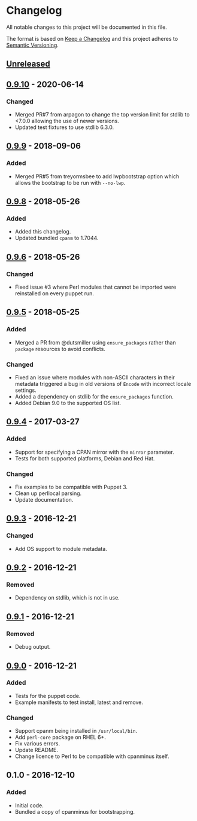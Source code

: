 # Changelog
All notable changes to this project will be documented in this file.

The format is based on [Keep a Changelog](http://keepachangelog.com/en/1.0.0/)
and this project adheres to [Semantic Versioning](http://semver.org/spec/v2.0.0.html).

## [Unreleased]

## [0.9.10] - 2020-06-14
### Changed
- Merged PR#7 from arpagon to change the top version limit for stdlib
  to <7.0.0 allowing the use of newer versions.
- Updated test fixtures to use stdlib 6.3.0.

## [0.9.9] - 2018-09-06
### Added
- Merged PR#5 from treyormsbee to add lwpbootstrap option which allows
  the bootstrap to be run with `--no-lwp`.

## [0.9.8] - 2018-05-26
### Added
- Added this changelog.
- Updated bundled `cpanm` to 1.7044.

## [0.9.6] - 2018-05-26
### Changed
- Fixed issue #3 where Perl modules that cannot be imported were reinstalled
  on every puppet run.

## [0.9.5] - 2018-05-25
### Added
- Merged a PR from @dutsmiller using `ensure_packages` rather than `package`
  resources to avoid conflicts.

### Changed
- Fixed an issue where modules with non-ASCII characters in their metadata
  triggered a bug in old versions of `Encode` with incorrect locale settings.
- Added a dependency on stdlib for the `ensure_packages` function.
- Added Debian 9.0 to the supported OS list.

## [0.9.4] - 2017-03-27
### Added
- Support for specifying a CPAN mirror with the `mirror` parameter.
- Tests for both supported platforms, Debian and Red Hat.

### Changed
- Fix examples to be compatible with Puppet 3.
- Clean up perllocal parsing.
- Update documentation.

## [0.9.3] - 2016-12-21
### Changed
- Add OS support to module metadata.

## [0.9.2] - 2016-12-21
### Removed
- Dependency on stdlib, which is not in use.

## [0.9.1] - 2016-12-21
### Removed
- Debug output.

## [0.9.0] - 2016-12-21
### Added
- Tests for the puppet code.
- Example manifests to test install, latest and remove.

### Changed
- Support cpanm being installed in `/usr/local/bin`.
- Add `perl-core` package on RHEL 6+.
- Fix various errors.
- Update README.
- Change licence to Perl to be compatible with cpanminus itself.

## 0.1.0 - 2016-12-10
### Added
- Initial code.
- Bundled a copy of cpanminus for bootstrapping.

[Unreleased]: https://github.com/jamesmcdonald/puppet-cpanm/compare/v0.9.10...HEAD
[0.9.10]: https://github.com/jamesmcdonald/puppet-cpanm/compare/v0.9.9...v0.9.10
[0.9.9]: https://github.com/jamesmcdonald/puppet-cpanm/compare/v0.9.8...v0.9.9
[0.9.8]: https://github.com/jamesmcdonald/puppet-cpanm/compare/v0.9.6...v0.9.8
[0.9.6]: https://github.com/jamesmcdonald/puppet-cpanm/compare/v0.9.5...v0.9.6
[0.9.5]: https://github.com/jamesmcdonald/puppet-cpanm/compare/v0.9.4...v0.9.5
[0.9.4]: https://github.com/jamesmcdonald/puppet-cpanm/compare/v0.9.3...v0.9.4
[0.9.3]: https://github.com/jamesmcdonald/puppet-cpanm/compare/v0.9.2...v0.9.3
[0.9.2]: https://github.com/jamesmcdonald/puppet-cpanm/compare/v0.9.1...v0.9.2
[0.9.1]: https://github.com/jamesmcdonald/puppet-cpanm/compare/v0.9.0...v0.9.1
[0.9.0]: https://github.com/jamesmcdonald/puppet-cpanm/compare/v0.1.0...v0.9.0
